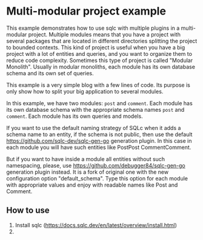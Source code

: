 # Multi-modular project example

This example demonstrates how to use sqlc with multiple plugins in a multi-modular project.
Multiple modules means that you have a project with several packages that are located in different directories splitting the project to bounded contexts. 
This kind of project is useful when you have a big project with a lot of entities and queries, and you want to organize them to reduce code complexity. Sometimes this type of project is called "Modular Monolith". 
Usually in modular monoliths, each module has its own database schema and its own set of queries.

This example is a very simple blog with a few lines of code. 
Its purpose is only show how to split your big application to several modules.

In this example, we have two modules: `post` and `comment`. 
Each module has its own database schema with the appropriate schema names `post` and `comment`.
Each module has its own queries and models.

If you want to use the default naming strategy of SQLc when it adds a schema name to an entity, if the schema is not public, then use the default
https://github.com/sqlc-dev/sqlc-gen-go generation plugin. 
In this case in each module you will have such entities like PostPost CommentComment.

But if you want to have inside a module all entities without such namespacing, please, use
https://github.com/debugger84/sqlc-gen-go generation plugin instead. It is a fork of original one with the new configuration option "default_schema".
Type this option for each module with appropriate values and enjoy with readable names like Post and Comment.

## How to use
1. Install sqlc (https://docs.sqlc.dev/en/latest/overview/install.html)
2. 
